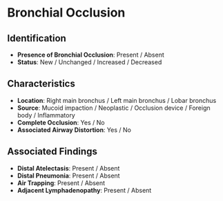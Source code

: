 
# Bronchial Occlusion

## Identification
- **Presence of Bronchial Occlusion**: Present / Absent
- **Status**: New / Unchanged / Increased / Decreased

## Characteristics
- **Location**: Right main bronchus / Left main bronchus / Lobar bronchus
- **Source**: Mucoid impaction / Neoplastic / Occlusion device / Foreign body / Inflammatory
- **Complete Occlusion**: Yes / No
- **Associated Airway Distortion**: Yes / No

## Associated Findings
- **Distal Atelectasis**: Present / Absent
- **Distal Pneumonia**: Present / Absent
- **Air Trapping**: Present / Absent
- **Adjacent Lymphadenopathy**: Present / Absent
